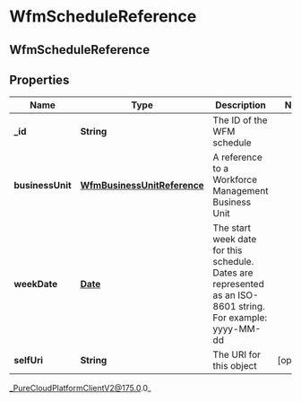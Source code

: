 # WfmScheduleReference

## WfmScheduleReference

## Properties

|Name | Type | Description | Notes|
|------------ | ------------- | ------------- | -------------|
| **_id** | **String** | The ID of the WFM schedule | |
| **businessUnit** | [**WfmBusinessUnitReference**](WfmBusinessUnitReference) | A reference to a Workforce Management Business Unit | |
| **weekDate** | [**Date**](Date) | The start week date for this schedule. Dates are represented as an ISO-8601 string. For example: yyyy-MM-dd | |
| **selfUri** | **String** | The URI for this object | [optional] |



_PureCloudPlatformClientV2@175.0.0_
